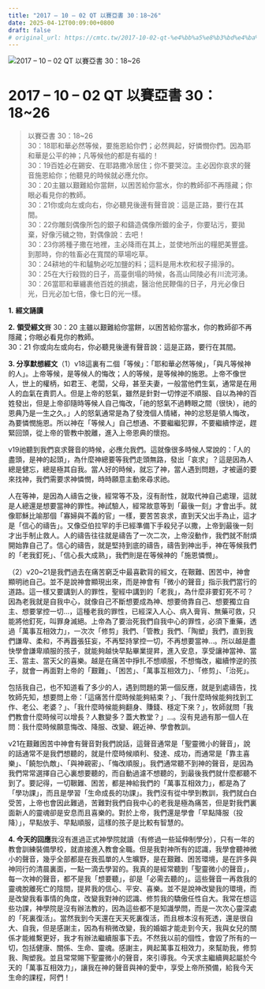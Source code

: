 ```yaml
---
title: "2017 – 10 – 02 QT 以賽亞書 30：18~26"
date: 2025-04-12T00:09:00+0800
draft: false
# original_url: https://cmtc.tw/2017-10-02-qt-%e4%bb%a5%e8%b3%bd%e4%ba%9e%e6%9b%b8-30%ef%bc%9a1826
---
```


![2017 – 10 – 02 QT 以賽亞書 30：18\~26](/images/qt.jpg   "2017 – 10 – 02 QT 以賽亞書 30：18\~26")

# 2017 – 10 – 02 QT 以賽亞書 30：18\~26

> 以賽亞書 30：18\~26  
> 30：18耶和華必然等候，要施恩給你們；必然興起，好憐憫你們。因為耶和華是公平的神；凡等候他的都是有福的！  
> 30：19百姓必在錫安、在耶路撒冷居住；你不要哭泣。主必因你哀求的聲音施恩給你；他聽見的時候就必應允你。  
> 30：20主雖以艱難給你當餅，以困苦給你當水，你的教師卻不再隱藏；你眼必看見你的教師。  
> 30：21你或向左或向右，你必聽見後邊有聲音說：這是正路，要行在其間。  
> 30：22你雕刻偶像所包的銀子和鑄造偶像所鍍的金子，你要玷污，要拋棄，好像污穢之物，對偶像說：去吧！  
> 30：23你將種子撒在地裡，主必降雨在其上，並使地所出的糧肥美豐盛。到那時，你的牲畜必在寬闊的草場吃草。  
> 30：24耕地的牛和驢駒必吃加鹽的料；這料是用木杴和杈子揚淨的。  
> 30：25在大行殺戮的日子，高臺倒塌的時候，各高山岡陵必有川流河湧。  
> 30：26當耶和華纏裹他百姓的損處，醫治他民鞭傷的日子，月光必像日光，日光必加七倍，像七日的光一樣。

**1.** **經文誦讀**

**2.** **領受經文**賽 30：20 主雖以艱難給你當餅，以困苦給你當水，你的教師卻不再隱藏；你眼必看見你的教師。  
30：21 你或向左或向右，你必聽見後邊有聲音說：這是正路，要行在其間。

**3. 分享默想經文**（1）v18這裏有二個「等候」：「耶和華必然等候」，「與凡等候神的人」。上帝等候，是等候人的悔改；人的等候，是等候神的施恩。上帝不像世人，世上的權柄，如君王、老闆，父母，甚至夫妻，一般當他們生氣，通常是在用人的血氣在責罰人。但是上帝的怒氣，雖然是針對一切悖逆不順服、自以為神的百姓發出，但是上帝卻隨時等候人自己悔改，「祂的怒氣不過轉眼之間（很快），祂的恩典乃是一生之久。」人的怒氣通常是為了發洩個人情緒，神的忿怒是領人悔改，為要憐憫施恩。所以神在「等候人」自己想通、不要繼繼犯罪，不要繼續悖逆，趕緊回頭，從上帝的管教中脫離，進入上帝恩典的懷抱。

v19祂聽到我們哀求聲音的時候，必應允我們。這就像很多時候人常說的：「人的盡頭，是神的起頭」，為什麼神總要等我們走頭無路，發出「哀求」？這是因為人總是健忘，總是極其自我。當人好的時候，就忘了神，當人遇到問題，才被逼的要來找神，我們需要求神憐憫，時時願意主動來尋求祂。

人在等神，是因為人禱告之後，經常等不及，沒有耐性，就取代神自己處理，這就是人總還是想要當神的罪性。神試驗人，經常故意等到「最後一刻」才會出手。就像耶穌比喻那個「寡婦與不義的官」一樣，要苦苦哀求，直到天父出手為止，這才是「信心的禱告」。又像亞伯拉罕的手已經準備下手殺兒子以撒，上帝到最後一刻才出手制止救人。人的禱告往往就是禱告了一次二次，上帝沒動作，我們就不耐煩開始靠自己了。信心的禱告，就是堅持到底的禱告，禱告到神出手，神在等候我們的「老我釘死」、「信心長大成熟」，我們則是在等候神的「施恩憐憫」。

（2）v20\~21是我們過去在痛苦窮乏中最喜歡背的經文，在鞎難、困苦中，神會顯明祂自己。並不是說神會顯現出來，而是神會有「微小的聲音」指示我們當行的道路。這一樣又要講到人的罪性，聖經中講到的「老我」，為什麼非要釘死不可？因為老我就是自我中心，就像自己不斷想要成為神、想要倚靠自己、想要獨立自主、想要掌控一切…，這種老我的罪性，已經深入人心、病入膏肓、無藥可救，只能將他釘死，叫罪身滅絕。上帝為了要治死我們自我中心的罪性，必須下重藥，透過「萬事互相效力」，一次次「修剪」我們、「管教」我們、「陶塑」我們，直到我們謙卑、柔和，不再囂張狂妄，不再堅持掌控一切，不再想要當神…。所以越是盡快學會謙卑順服的孩子，就能夠越快早點畢業提昇，進入安息，享受讓神當神、當王、當主、當天父的喜樂。越是在痛苦中掙扎不想順服，不想悔改，繼續悖逆的孩子，就會一再面對上帝的「艱難」、「困苦」、「萬事互相效力」、「修剪」、「治死」。

包括我自己，也不知道看了多少的人，遇到問題的第一個反應，就是到處禱告，找牧師先知，想要問上帝：「這痛苦什麼時候能夠結束？」、「我什麼時候能夠找到工作、老公、老婆？」、「我什麼時候能夠翻身、賺錢、穩定下來？」，牧師就問「我們教會什麼時候可以增長？人數變多？蓋大教堂？」…。沒有見過有那一個人在問：我什麼時候願意悔改、降服、改變、親近神、學會教訓。

v21在艱難困苦中神會有聲音對我們說話，這聲音通常是「聖靈微小的聲音」，說的話通常不是我們想聽的，就是什麼時候順利、發達、成功，而通常是「靠主喜樂」、「饒恕仇敵」、「與神親密」、「悔改順服」。我們通常聽不到神的聲音，是因為我們常常選擇自己心裏想要聽的，而自動過濾不想聽的，到最後我們就什麼都聽不到了。要記得，一切鞎難、困苦，都是神給我們的「萬事互相效力」，都是為了「學功課」，而且是學習「生命成長的功課」。我們沒有從中學到教訓，我們就白白受苦，上帝也會因此難過，苦難對我們自我中心的老我是極為痛苦，但是對我們裏面新人的靈魂卻是安息而且喜樂的。對於上帝，我們還是學會「早點降服（投降）」，早點放手、早點順服，這樣的孩子是比較有智慧的。

**4. 今天的回應**我沒有進過正式神學院就讀（有修過一些延伸制學分），只有一年的教會訓練裝備學校，就直接進入教會全職。但是我對神所有的認識，我學會聽神微小的聲音，幾乎全部都是在我孤單的人生曠野，是在艱難、困苦環境，是在許多與神同行的清晨裏面，一點一滴去學習的。我真的是經常聽到「聖靈微小的聲音」，每一次神的聲音，都不是我「想要聽」，卻是「必需去聽的」。這些聲音一再救我的靈魂脫離死亡的陰間，提昇我的信心、平安、喜樂。並不是說神改變我的環境，而是改變我看事情的角度，改變我對神的認識、修剪我的驕傲任性自大。我常在想這些功課，神學院是沒有辦法教的，因為這些都不是知識學問，而是一次次心靈深處的「死裏復活」。當然我到今天還在天天死裏復活，而且根本沒有死透，還是很自大、自我，但是感謝主，因為有稍微改變，我的婚姻才能走到今天，我與女兒的關係才能維繫更好，我才有辦法繼續服事下去。不然我以前的個性，會毀了所有的一切，包括健康、關係、生命、靈魂。感謝主，興起萬事互相效力，來幫助我，修剪我、陶塑我。並且常常賜下聖靈微小的聲音，來引導我。今天求主繼續興起屬於今天的「萬事互相效力」，讓我在神的聲音與神的愛中，享受上帝所預備，給我今天生命的課程，阿們！
